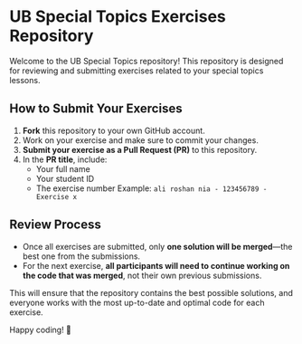 # UB Special Topics Exercises Repository

Welcome to the UB Special Topics repository! This repository is designed for reviewing and submitting exercises related to your special topics lessons.

## How to Submit Your Exercises

1. **Fork** this repository to your own GitHub account.
2. Work on your exercise and make sure to commit your changes.
3. **Submit your exercise as a Pull Request (PR)** to this repository.
4. In the **PR title**, include:
    - Your full name
    - Your student ID
    - The exercise number
      Example: `ali roshan nia - 123456789 - Exercise x`

## Review Process

- Once all exercises are submitted, only **one solution will be merged**—the best one from the submissions.
- For the next exercise, **all participants will need to continue working on the code that was merged**, not their own previous submissions.

This will ensure that the repository contains the best possible solutions, and everyone works with the most up-to-date and optimal code for each exercise.

Happy coding! 🎉
